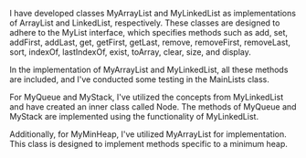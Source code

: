 I have developed classes MyArrayList and MyLinkedList as implementations of ArrayList and LinkedList, respectively. These classes are designed to adhere to the MyList interface, which specifies methods such as add, set, addFirst, addLast, get, getFirst, getLast, remove, removeFirst, removeLast, sort, indexOf, lastIndexOf, exist, toArray, clear, size, and display.

In the implementation of MyArrayList and MyLinkedList, all these methods are included, and I've conducted some testing in the MainLists class.

For MyQueue and MyStack, I've utilized the concepts from MyLinkedList and have created an inner class called Node. The methods of MyQueue and MyStack are implemented using the functionality of MyLinkedList.

Additionally, for MyMinHeap, I've utilized MyArrayList for implementation. This class is designed to implement methods specific to a minimum heap.
